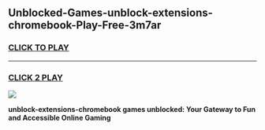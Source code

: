 
## Unblocked-Games-unblock-extensions-chromebook-Play-Free-3m7ar
<h3>
<a href="https://premium76.site?title=unblock-extensions-chromebook&ref=18A1">CLICK TO PLAY</a></h3>
<hr>

<h3>
<a href="https://premium76.site?title=unblock-extensions-chromebook&ref=18A1">CLICK 2 PLAY</a>
  
</h3>

<a href="https://premium76.site?title=unblock-extensions-chromebook&ref=18A1"><img src="https://clearcache.store/games.png"></a>


**unblock-extensions-chromebook games unblocked: Your Gateway to Fun and Accessible Online Gaming**
